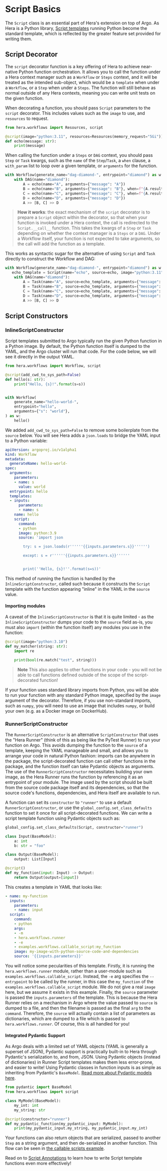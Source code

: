 # Script Basics

The `Script` class is an essential part of Hera's extension on top of Argo. As Hera is a Python library,
[Script templates](https://argoproj.github.io/argo-workflows/fields/#scripttemplate) running Python become the standard
template, which is reflected by the greater feature set provided for writing them.

## Script Decorator

The `script` decorator function is a key offering of Hera to achieve near-native Python function orchestration. It
allows you to call the function under a Hera context manager such as a `Workflow` or `Steps` context, and it will be
treated as the intended sub-object, which would be a `template` when under a `Workflow`, or a `Step` when under a
`Steps`. The function will still behave as normal outside of any Hera contexts, meaning you can write unit tests on the
given function.

When decorating a function, you should pass `Script` parameters to the `script` decorator. This includes values such as
the `image` to use, and `resources` to request.

```py
from hera.workflows import Resources, script

@script(image="python:3.11", resources=Resources(memory_request="5Gi"))
def echo(message: str):
    print(message)
```

When calling the function under a `Steps` or `DAG` context, you should pass `Step` or `Task` kwargs, such as the `name`
of the `Step`/`Task`, a `when` clause, a `with_param` list to loop over a given template, or `arguments` for the
function.

```py
with Workflow(generate_name="dag-diamond-", entrypoint="diamond") as w:
    with DAG(name="diamond"):
        A = echo(name="A", arguments={"message": "A"})
        B = echo(name="B", arguments={"message": "B"}, when=f"{A.result == 'A'}")
        C = echo(name="C", arguments={"message": "C"}, when=f"{A.result != 'A'}")
        D = echo(name="D", arguments={"message": "D"})
        A >> [B, C] >> D
```

> **How it works**: the exact mechanism of the `script` decorator is to prepare a `Script` object within the decorator,
> so that when your function is invoked under a Hera context, the call is redirected to the `Script.__call__` function.
> This takes the kwargs of a `Step` or `Task` depending on whether the context manager is a `Steps` or a `DAG`. Under a
> Workflow itself, your function is not expected to take arguments, so the call will add the function as a template.

This works as syntactic sugar for the alternative of using `Script` and `Task` directly to construct the Workflow and
DAG:

```py
with Workflow(generate_name="dag-diamond-", entrypoint="diamond") as w:
   echo_template = Script(name="echo", source=echo, image="python:3.11", resources=Resources(memory_request="5Gi"))
    with DAG(name="diamond"):
        A = Task(name="A", source=echo_template, arguments={"message": "A"})
        B = Task(name="B", source=echo_template, arguments={"message": "B"}, when=f"{A.result == 'A'}")
        C = Task(name="C", source=echo_template, arguments={"message": "C"}, when=f"{A.result != 'A'}")
        D = Task(name="D", source=echo_template, arguments={"message": "D"})
        A >> [B, C] >> D
```

## Script Constructors

### InlineScriptConstructor

Script templates submitted to Argo typically run the given Python function in a Python image. By default, the Python
function itself is dumped to the YAML, and the Argo cluster will run that code. For the code below, we will see it
directly in the output YAML.

```py
from hera.workflows import Workflow, script

@script(add_cwd_to_sys_path=False)
def hello(s: str):
    print("Hello, {s}!".format(s=s))


with Workflow(
    generate_name="hello-world-",
    entrypoint="hello",
    arguments={"s": "world"},
) as w:
    hello()
```

We added `add_cwd_to_sys_path=False` to remove some boilerplate from the `source` below. You will see Hera adds a
`json.loads` to bridge the YAML input to a Python variable:

```yaml
apiVersion: argoproj.io/v1alpha1
kind: Workflow
metadata:
  generateName: hello-world-
spec:
  arguments:
    parameters:
    - name: s
      value: world
  entrypoint: hello
  templates:
  - inputs:
      parameters:
      - name: s
    name: hello
    script:
      command:
      - python
      image: python:3.9
      source: 'import json

        try: s = json.loads(r''''''{{inputs.parameters.s}}'''''')

        except: s = r''''''{{inputs.parameters.s}}''''''


        print(''Hello, {s}!''.format(s=s))'
```

This method of running the function is handled by the `InlineScriptConstructor`, called such because it constructs the
`Script` template with the function appearing "inline" in the YAML in the `source` value.

#### Importing modules

A caveat of the `InlineScriptConstructor` is that it is quite limited - as the `InlineScriptConstructor` dumps your code
to the `source` field as-is, you must also `import` (within the function itself) any modules you use in the function:

```py
@script(image="python:3.10")
def my_matcher(string: str):
    import re

    print(bool(re.match("test", string)))
```

> **Note** This also applies to other functions in your code - you will not be able to call functions defined outside of
> the scope of the script-decorated function!

If your function uses standard library imports from Python, you will be able to run your function with any standard
Python image, specified by the `image` argument of the decorator. Therefore, if you use non-standard imports, such as
`numpy`, you will need to use an image that includes `numpy`, or build your own (e.g. as a Docker image on DockerHub).

### RunnerScriptConstructor

The `RunnerScriptConstructor` is an alternative `ScriptConstructor` that uses the "Hera Runner" (think of this as being
like the PyTest Runner) to run your function on Argo. This avoids dumping the function to the `source` of a template,
keeping the YAML manageable and small, and allows you to arrange your code in natural Python fashion: imports can be
anywhere in the package, the script-decorated function can call other functions in the package, and the function itself
can take Pydantic objects as arguments. The use of the `RunnerScriptConstructor` necessitates building your own image,
as the Hera Runner runs the function by referencing it as an entrypoint of your module. The image used by the script
should be built from the source code package itself and its dependencies, so that the source code's functions,
dependencies, and Hera itself are available to run.

A function can set its `constructor` to `"runner"` to use a default `RunnerScriptConstructor`, or use the
`global_config.set_class_defaults` function to set it once for all script-decorated functions. We can write a script
template function using Pydantic objects such as:

```py
global_config.set_class_defaults(Script, constructor="runner")

class Input(BaseModel):
    a: int
    b: str = "foo"

class Output(BaseModel):
    output: List[Input]

@script()
def my_function(input: Input) -> Output:
    return Output(output=[input])
```

This creates a template in YAML that looks like:

```yaml
- name: my-function
  inputs:
    parameters:
    - name: input
  script:
    command:
    - python
    args:
    - -m
    - hera.workflows.runner
    - -e
    - examples.workflows.callable_script:my_function
    image: my-image-with-python-source-code-and-dependencies
    source: '{{inputs.parameters}}'
```

You will notice some pecularities of this template. Firstly, it is running the `hera.workflows.runner` module, rather
than a user-module such as `examples.workflows.callable_script`. Instead, the `-e` arg specifies the `--entrypoint` to
be called by the runner, in this case the `my_function` of the `examples.workflows.callable_script` module. We do not
give a real `image` here, but we assume it exists in this example. Finally, the `source` parameter is passed the
`inputs.parameters` of the template. This is because the Hera Runner relies on a mechanism in Argo where the value
passed to `source` is dumped to a file, and then the filename is passed as the final `arg` to the `command`. Therefore,
the `source` will actually contain a list of parameters as dictionaries, which are dumped to a file which is passed to
`hera.workflows.runner`. Of course, this is all handled for you!

#### Integrated Pydantic Support

As Argo deals with a limited set of YAML objects (YAML is generally a superset of JSON), Pydantic support is practically
built-in to Hera through Pydantic's serialization to, and from, JSON. Using Pydantic objects (instead of dictionaries)
in Runner Script templates makes them less error-prone, and easier to write! Using Pydantic classes in function inputs
is as simple as inheriting from Pydantic's `BaseModel`.
[Read more about Pydantic models here](https://docs.pydantic.dev/latest/usage/models/).

```py
from pydantic import BaseModel
from hera.workflows import script

class MyModel(BaseModel):
    my_int: int
    my_string: str

@script(constructor="runner")
def my_pydantic_function(my_pydantic_input: MyModel):
    print(my_pydantic_input.my_string, my_pydantic_input.my_int)
```

Your functions can also return objects that are serialized, passed to another `Step` as a string argument, and then
de-serialized in another function. This flow can be seen in
[the callable scripts example](../examples/workflows/scripts/callable_script.md).

Read on to [Script Annotations](script-annotations.md) to learn how to write Script template functions even more
effectively!
